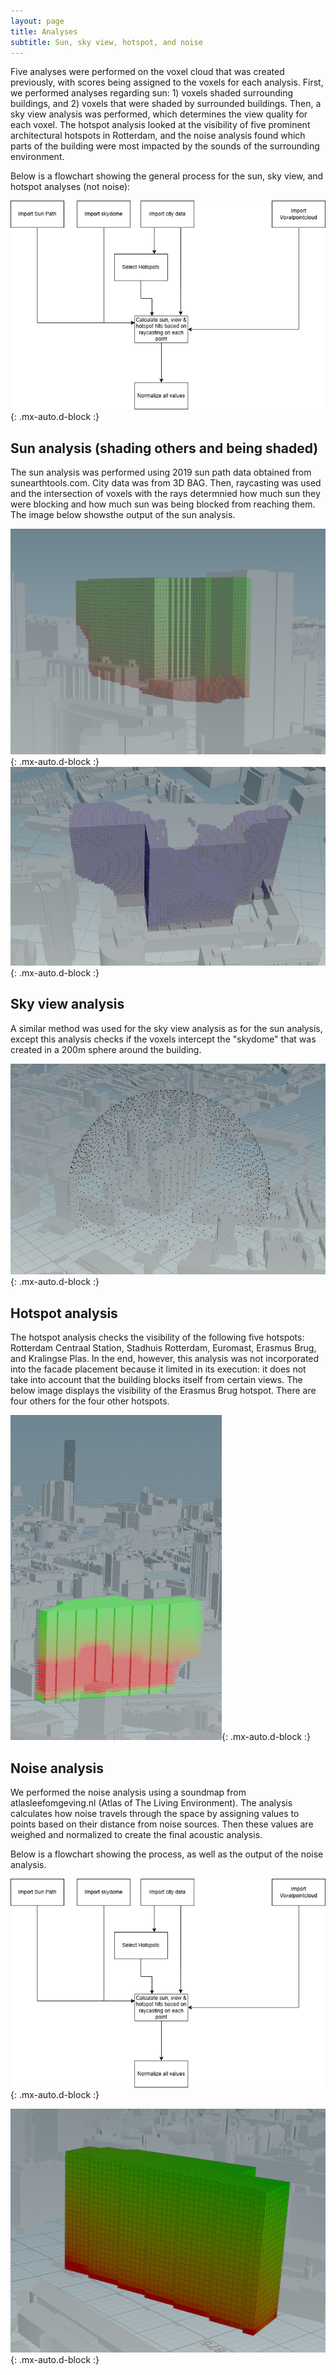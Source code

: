 ```yaml
---
layout: page
title: Analyses
subtitle: Sun, sky view, hotspot, and noise
---
```

Five analyses were performed on the voxel cloud that was created previously, with scores being assigned to the voxels for each analysis. First, we performed analyses regarding sun: 1) voxels shaded surrounding buildings, and 2) voxels that were shaded by surrounded buildings. Then, a sky view analysis was performed, which determines the view quality for each voxel. The hotspot analysis looked at the visibility of five prominent architectural hotspots in Rotterdam, and the noise analysis found which parts of the building were most impacted by the sounds of the surrounding environment.

Below is a flowchart showing the general process for the sun, sky view, and hotspot analyses (not noise):

![sun skyview hotspot flowchart](/assets/img/sun_view_hotspot_flow.png){: .mx-auto.d-block :}

## Sun analysis (shading others and being shaded)
The sun analysis was performed using 2019 sun path data obtained from sunearthtools.com. City data was from 3D BAG. Then, raycasting was used and the intersection of voxels with the rays determnied how much sun they were blocking and how much sun was being blocked from reaching them. The image below showsthe output of the sun analysis.

![sun](/assets/img/sun.png){: .mx-auto.d-block :}
![shadow](/assets/img/shadow.png){: .mx-auto.d-block :}

## Sky view analysis
A similar method was used for the sky view analysis as for the sun analysis, except this analysis checks if the voxels intercept the "skydome" that was created in a 200m sphere around the building.

![sky view](/assets/img/skydome.png){: .mx-auto.d-block :}

## Hotspot analysis
The hotspot analysis checks the visibility of the following five hotspots: Rotterdam Centraal Station, Stadhuis Rotterdam, Euromast, Erasmus Brug, and Kralingse Plas. In the end, however, this analysis was not incorporated into the facade placement because it limited in its execution: it does not take into account that the building blocks itself from certain views. 
The below image displays the visibility of the Erasmus Brug hotspot. There are four others for the four other hotspots.

![erasmus brug](/assets/img/erasmus.png){: .mx-auto.d-block :}

## Noise analysis
We performed the noise analysis using a soundmap from atlasleefomgeving.nl (Atlas of The Living Environment). The analysis calculates how noise travels through the space by assigning values to points based on their distance from noise sources. Then these values are weighed and normalized to create the final acoustic analysis.

Below is a flowchart showing the process, as well as the output of the noise analysis.

![noise flowchart](/assets/img/sun_view_hotspot_flow.png){: .mx-auto.d-block :}

![noise](/assets/img/noise.png){: .mx-auto.d-block :}